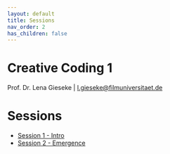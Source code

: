```yaml
---
layout: default
title: Sessions
nav_order: 2
has_children: false
---
```


# Creative Coding 1
  
Prof. Dr. Lena Gieseke \| l.gieseke@filmuniversitaet.de  
  
# Sessions

* [Session 1 - Intro](01_intro/README.md)
* [Session 2 - Emergence](02_emergence/README.md)

